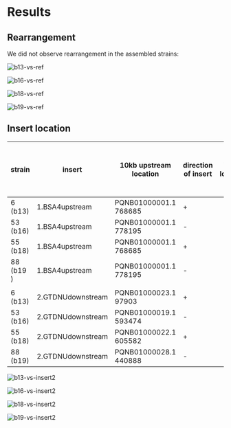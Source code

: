 # Results


## Rearrangement

We did not observe rearrangement in the assembled strains:  

![b13-vs-ref](Notebook_Maryam/png/b13-vs-2007ref.png)

![b16-vs-ref](Notebook_Maryam/png/b16-vs-2007ref.png)

![b18-vs-ref](Notebook_Maryam/png/b18-vs-2007ref.png)

![b19-vs-ref](Notebook_Maryam/png/b19-vs-2007ref.png)


## Insert location

| strain | insert | 10kb upstream location | direction of insert | insert location | number of inserts |10KB upstream insert location on 2007 genome | chromosome |
| --- | --- | --- | --- | --- |--- | --- |---|
| 6 (b13) | 1.BSA4upstream | PQNB01000001.1 768685 | + | |1|NC_009042.1 1972553|Chromosome 2|
| 53 (b16)| 1.BSA4upstream | PQNB01000001.1 778195 | - | |1|NC_009042.1 1963057|Chromosome 2|
| 55 (b18)| 1.BSA4upstream | PQNB01000001.1 768685 | + | |1|NC_009042.1 1972553|Chromosome 2|
|88 (b19 )| 1.BSA4upstream | PQNB01000001.1 778195 | - | |1|NC_009042.1 1963058|Chromosome 2|
| | | | |||
| 6 (b13) | 2.GTDNUdownstream| PQNB01000023.1 97903 |+| | *2 (+,-) |NC_009045.1 554770|chromosome 5|
| 53 (b16) | 2.GTDNUdownstream| PQNB01000019.1 593474|-| | *1|NC_009068.1 1580399|chromosome 1|
| 55 (b18) | 2.GTDNUdownstream | PQNB01000022.1 605582 |+||*2 (+,-)|NC_009044.1 881874|chromose 4|
| 88 (b19) | 2.GTDNUdownstream | PQNB01000028.1 440888 |-|| at least 2 (-,-)|NC_009068.1 3058614|chromosome 1|



![b13-vs-insert2](Notebook_Maryam/png/insert2-b13.png)


![b16-vs-insert2](Notebook_Maryam/png/insert2-b16.png)

![b18-vs-insert2](Notebook_Maryam/png/insert2-b18.png)

![b19-vs-insert2](Notebook_Maryam/png/insert2-b19.png)

